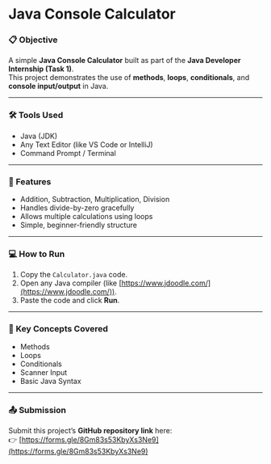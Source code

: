 # Java Console Calculator

### 📋 Objective
A simple **Java Console Calculator** built as part of the **Java Developer Internship (Task 1)**.  
This project demonstrates the use of **methods**, **loops**, **conditionals**, and **console input/output** in Java.

---

### 🛠️ Tools Used
- Java (JDK)
- Any Text Editor (like VS Code or IntelliJ)
- Command Prompt / Terminal

---

### 🚀 Features
- Addition, Subtraction, Multiplication, Division
- Handles divide-by-zero gracefully
- Allows multiple calculations using loops
- Simple, beginner-friendly structure

---

### 💻 How to Run
1. Copy the `Calculator.java` code.
2. Open any Java compiler (like [https://www.jdoodle.com/](https://www.jdoodle.com/)).
3. Paste the code and click **Run**.

---

### 🧠 Key Concepts Covered
- Methods
- Loops
- Conditionals
- Scanner Input
- Basic Java Syntax

---

### 📤 Submission
Submit this project’s **GitHub repository link** here:  
👉 [https://forms.gle/8Gm83s53KbyXs3Ne9](https://forms.gle/8Gm83s53KbyXs3Ne9)
